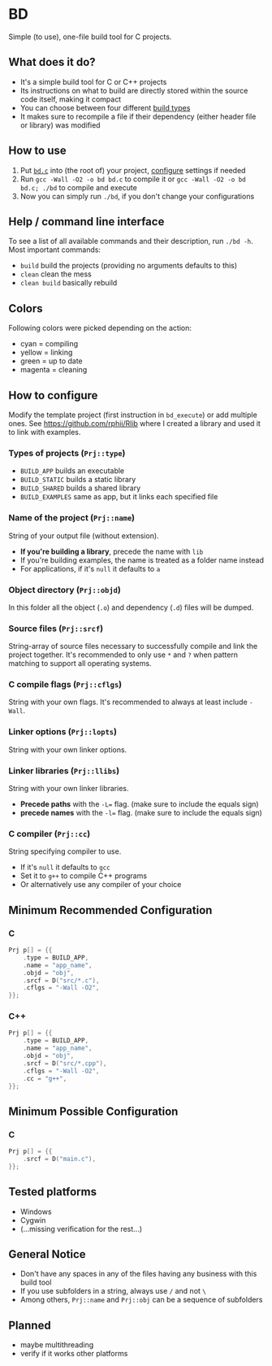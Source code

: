 # BD
Simple (to use), one-file build tool for C projects.

## What does it do?
- It's a simple build tool for C or C++ projects
- Its instructions on what to build are directly stored within the source code itself, making it compact
- You can choose between four different [build types](#types-of-projects-prjtype)
- It makes sure to recompile a file if their dependency (either header file or library) was modified

## How to use
1. Put [`bd.c`](bd.c) into (the root of) your project, [configure](#how-to-configure) settings if needed
2. Run `gcc -Wall -O2 -o bd bd.c` to compile it or `gcc -Wall -O2 -o bd bd.c; ./bd` to compile and execute
3. Now you can simply run `./bd`, if you don't change your configurations

## Help / command line interface
To see a list of all available commands and their description, run `./bd -h`. Most important commands:
- `build` build the projects (providing no arguments defaults to this)
- `clean` clean the mess
- `clean build` basically rebuild

## Colors
Following colors were picked depending on the action:
- cyan = compiling
- yellow = linking
- green = up to date
- magenta = cleaning

## How to configure
Modify the template project (first instruction in `bd_execute`) or add multiple ones. See https://github.com/rphii/Rlib where I created a library and used it to link with examples.
### Types of projects (`Prj::type`)
- `BUILD_APP` builds an executable
- `BUILD_STATIC` builds a static library
- `BUILD_SHARED` builds a shared library
- `BUILD_EXAMPLES` same as app, but it links each specified file
### Name of the project (`Prj::name`)
String of your output file (without extension).
- **If you're building a library**, precede the name with `lib`
- If you're building examples, the name is treated as a folder name instead
- For applications, if it's `null` it defaults to `a`
### Object directory (`Prj::objd`)
In this folder all the object (`.o`) and dependency (`.d`) files will be dumped.
### Source files (`Prj::srcf`)
String-array of source files necessary to successfully compile and link the project together. It's recommended to only use `*` and `?` when pattern matching to support all operating systems.
### C compile flags (`Prj::cflgs`)
String with your own flags. It's recommended to always at least include `-Wall`.
### Linker options (`Prj::lopts`)
String with your own linker options.
### Linker libraries (`Prj::llibs`)
String with your own linker libraries.
- **Precede paths** with the `-L=` flag. (make sure to include the equals sign)
- **precede names** with the `-l=` flag. (make sure to include the equals sign)
### C compiler (`Prj::cc`)
String specifying compiler to use.
- If it's `null` it defaults to `gcc`
- Set it to `g++` to compile C++ programs
- Or alternatively use any compiler of your choice

## Minimum Recommended Configuration
### C
```c
Prj p[] = {{
    .type = BUILD_APP,
    .name = "app_name",
    .objd = "obj",
    .srcf = D("src/*.c"),
    .cflgs = "-Wall -O2",
}};
```
### C++
```c
Prj p[] = {{
    .type = BUILD_APP,
    .name = "app_name",
    .objd = "obj",
    .srcf = D("src/*.cpp"),
    .cflgs = "-Wall -O2",
    .cc = "g++",
}};
```

## Minimum Possible Configuration
### C
```c
Prj p[] = {{
    .srcf = D("main.c"),
}};
```

## Tested platforms
- Windows
- Cygwin
- (...missing verification for the rest...)

## General Notice
- Don't have any spaces in any of the files having any business with this build tool
- If you use subfolders in a string, always use `/` and not `\`
- Among others, `Prj::name` and `Prj::obj` can be a sequence of subfolders

## Planned
- maybe multithreading
- verify if it works other platforms
